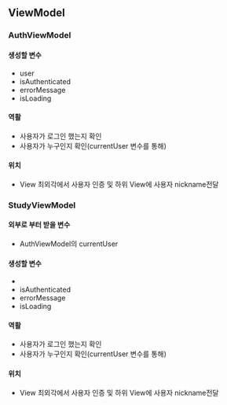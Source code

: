 ## ViewModel

### AuthViewModel
#### 생성할 변수
- user
- isAuthenticated
- errorMessage
- isLoading

#### 역활
- 사용자가 로그인 했는지 확인
- 사용자가 누구인지 확인(currentUser 변수를 통해)

#### 위치
- View 최외각에서 사용자 인증 및 하위 View에 사용자 nickname전달


### StudyViewModel
#### 외부로 부터 받을 변수
- AuthViewModel의 currentUser

#### 생성할 변수
- 
- isAuthenticated
- errorMessage
- isLoading

#### 역활
- 사용자가 로그인 했는지 확인
- 사용자가 누구인지 확인(currentUser 변수를 통해)

#### 위치
- View 최외각에서 사용자 인증 및 하위 View에 사용자 nickname전달